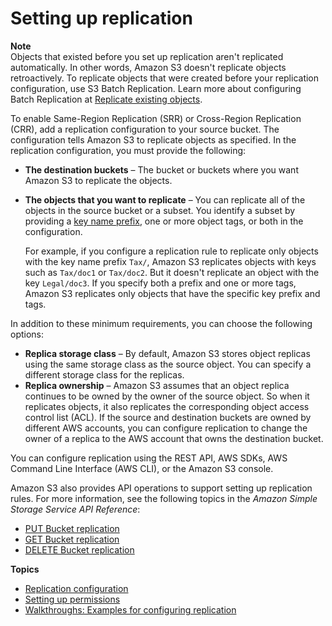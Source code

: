 # Setting up replication<a name="replication-how-setup"></a>

**Note**  
Objects that existed before you set up replication aren't replicated automatically\. In other words, Amazon S3 doesn't replicate objects retroactively\. To replicate objects that were created before your replication configuration, use S3 Batch Replication\. Learn more about configuring Batch Replication at [Replicate existing objects](s3-batch-replication-batch.md)\.

To enable Same\-Region Replication \(SRR\) or Cross\-Region Replication \(CRR\), add a replication configuration to your source bucket\. The configuration tells Amazon S3 to replicate objects as specified\. In the replication configuration, you must provide the following:
+ **The destination buckets** – The bucket or buckets where you want Amazon S3 to replicate the objects\.
+ **The objects that you want to replicate** – You can replicate all of the objects in the source bucket or a subset\. You identify a subset by providing a [key name prefix](https://docs.aws.amazon.com/general/latest/gr/glos-chap.html#keyprefix), one or more object tags, or both in the configuration\.

   For example, if you configure a replication rule to replicate only objects with the key name prefix `Tax/`, Amazon S3 replicates objects with keys such as `Tax/doc1` or `Tax/doc2`\. But it doesn't replicate an object with the key `Legal/doc3`\. If you specify both a prefix and one or more tags, Amazon S3 replicates only objects that have the specific key prefix and tags\.

In addition to these minimum requirements, you can choose the following options: 
+ **Replica storage class** – By default, Amazon S3 stores object replicas using the same storage class as the source object\. You can specify a different storage class for the replicas\.
+ **Replica ownership** – Amazon S3 assumes that an object replica continues to be owned by the owner of the source object\. So when it replicates objects, it also replicates the corresponding object access control list \(ACL\)\. If the source and destination buckets are owned by different AWS accounts, you can configure replication to change the owner of a replica to the AWS account that owns the destination bucket\.

You can configure replication using the REST API, AWS SDKs, AWS Command Line Interface \(AWS CLI\), or the Amazon S3 console\. 

 Amazon S3 also provides API operations to support setting up replication rules\. For more information, see the following topics in the *Amazon Simple Storage Service API Reference*:
+  [PUT Bucket replication](https://docs.aws.amazon.com/AmazonS3/latest/API/RESTBucketPUTreplication.html) 
+  [GET Bucket replication](https://docs.aws.amazon.com/AmazonS3/latest/API/RESTBucketGETreplication.html) 
+  [DELETE Bucket replication](https://docs.aws.amazon.com/AmazonS3/latest/API/RESTBucketDELETEreplication.html) 

**Topics**
+ [Replication configuration](replication-add-config.md)
+ [Setting up permissions](setting-repl-config-perm-overview.md)
+ [Walkthroughs: Examples for configuring replication](replication-example-walkthroughs.md)